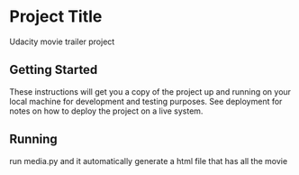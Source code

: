# Project Title

Udacity movie trailer project

## Getting Started

These instructions will get you a copy of the project up and running on your local machine for development and testing purposes. See deployment for notes on how to deploy the project on a live system.


## Running 

run media.py and it automatically generate a html file that has all the movie

